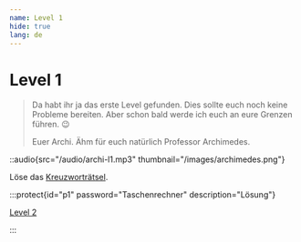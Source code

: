 ```yaml
---
name: Level 1
hide: true
lang: de
---
```


# Level 1

> Da habt ihr ja das erste Level gefunden. Dies sollte euch noch keine Probleme bereiten. Aber schon bald werde ich euch an eure Grenzen führen. 😉
>
> Euer Archi. Ähm für euch natürlich Professor Archimedes.

::audio{src="/audio/archi-l1.mp3" thumbnail="/images/archimedes.png"}

Löse das [Kreuzworträtsel](https://puzzel.org/de/crossword/play?p=-NXlIz3wkTWgk49YMXVq).

:::protect{id="p1" password="Taschenrechner" description="Lösung"}

[Level 2](/nmcxvnwiejw-l2)

:::
